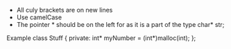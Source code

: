 - All culy brackets are on new lines
- Use camelCase
- The pointer * should be on the left for as it is a part of the type char* str;


Example
class Stuff
{
private:
    int* myNumber = (int*)malloc(int);
};